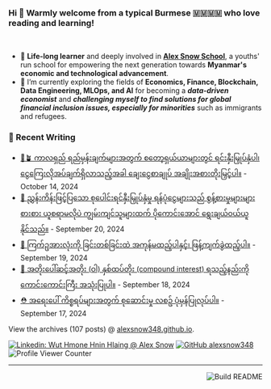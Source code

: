 ### Hi 👋 Warmly welcome from a typical Burmese 🇲🇲🇲🇲 who love reading and learning! 
<br>

- 🔭 **Life-long learner** and deeply involved in [**Alex Snow School**](https://www.alexsnowschool.org/), a youths' run school for empowering the next generation towards **Myanmar's economic and technological advancement**. 
- 🌱 I’m currently exploring the fields of **Economics, Finance, Blockchain, Data Engineering, MLOps, and AI** for becoming a **_data-driven economist_** and  **_challenging myself  to find solutions for global financial inclusion issues, especially for minorities_** such as immigrants and refugees.

### 📝 Recent Writing

<!-- writing starts -->
* [💪🪴 ကာလရှည် ရည်မှန်းချက်များအတွက် စတော့ရှယ်ယာများတွင် ရင်းနှီးမြှုပ်နှံပါ၊ ငွေကြေးလိုအပ်ချက်ရှိလာသည့်အခါ ချေးငွေစာချုပ် အချိုးအစားတိုးမြှင့်ပါ။](https://alexsnow348.github.io/2024/10/14/journeytofinancialfreedom/) - October 14, 2024
* [🧳 ညွှန်းကိန်းဖြင့်ပြသော  စုပေါင်းရင်နှီးမြှုပ်နှံမှု ရန်ပုံငွေများသည် စွန့်စားမှုများများစားစား ယူစရာမလိုပဲ ကျွမ်းကျင်သူများထက် ပိုကောင်းအောင် ရွေးချယ်ဝယ်ယူနိုင်သည်။](https://alexsnow348.github.io/2024/09/20/journeytofinancialfreedom/) - September 20, 2024
* [🐣 ကြက်ဥအားလုံးကို ခြင်းတစ်ခြင်းထဲ အကုန်မထည့်ပါနှင့်၊ ဖြန့်ကျက်ခွဲထည့်ပါ။](https://alexsnow348.github.io/2024/09/19/journeytofinancialfreedom/) - September 19, 2024
* [🏦 အတိုးပေါ်ဆင့်အတိုး (ဝါ) နှစ်ထပ်တိုး  (compound interest)  ရသည့်နည်းကို ကောင်းကောင်းကြီး အသုံးပြုပါ။](https://alexsnow348.github.io/2024/09/18/journeytofinancialfreedom/) - September 18, 2024
* [⛑️ အရေးပေါ် ကိစ္စရပ်များအတွက် စုဆောင်းမှု လစဥ် ပုံမှန်ပြုလုပ်ပါ။](https://alexsnow348.github.io/2024/09/17/journeytofinancialfreedom/) - September 17, 2024
<!-- writing ends -->

View the archives (<!-- writing_count starts -->107<!-- writing_count ends --> posts) @ [alexsnow348.github.io](https://alexsnow348.github.io/blog/).


[![Linkedin: Wut Hmone Hnin Hlaing @ Alex Snow](https://img.shields.io/badge/-AlexSnow-blue?style=flat-square&logo=Linkedin&logoColor=white&link=https://www.linkedin.com/in/wuthmonehninhlaing/)](https://www.linkedin.com/in/wuthmonehninhlaing/)
[![GitHub alexsnow348](https://img.shields.io/github/followers/alexsnow348?label=follow&style=social)](https://cdn.jsdelivr.net/npm/simple-icons@v3/icons/github.svg)
![Profile Viewer Counter](https://komarev.com/ghpvc/?username=alexsnow348&color=brightgreen)

---
<a href="https://github.com/alexsnow348/alexsnow348/actions"><img src="https://github.com/alexsnow348/alexsnow348/workflows/Build_README/badge.svg" align="right" alt="Build README"></a>